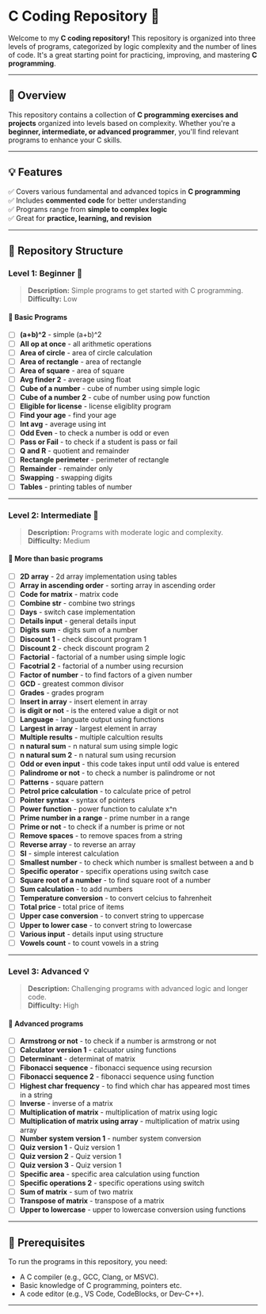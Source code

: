 # C Coding Repository 🚀

Welcome to my **C coding repository!** This repository is organized into three levels of programs, categorized by logic complexity and the number of lines of code. It's a great starting point for practicing, improving, and mastering **C programming**.

---

## 📝 Overview

This repository contains a collection of **C programming exercises and projects** organized into levels based on complexity. Whether you're a **beginner, intermediate, or advanced programmer**, you'll find relevant programs to enhance your C skills.

---

## 💡 Features

✅ Covers various fundamental and advanced topics in **C programming**  
✅ Includes **commented code** for better understanding  
✅ Programs range from **simple to complex logic**  
✅ Great for **practice, learning, and revision**  

---

## 📁 Repository Structure

### Level 1: Beginner 🌱
> **Description:** Simple programs to get started with C programming.  
> **Difficulty:** Low  

#### 🔹 Basic Programs

- [ ] **(a+b)^2** - simple (a+b)^2
- [ ] **All op at once** - all arithmetic operations
- [ ] **Area of circle** - area of circle calculation
- [ ] **Area of rectangle** - area of rectangle
- [ ] **Area of square** - area of square
- [ ] **Avg finder 2** - average using float
- [ ] **Cube of a number** - cube of number using simple logic
- [ ] **Cube of a number 2** - cube of number using pow function
- [ ] **Eligible for license** - license eligiblity program
- [ ] **Find your age** - find your age
- [ ] **Int avg** - average using int
- [ ] **Odd Even** - to check a number is odd or even
- [ ] **Pass or Fail** - to check if a student is pass or fail
- [ ] **Q and R** - quotient and remainder
- [ ] **Rectangle perimeter** - perimeter of rectangle
- [ ] **Remainder** - remainder only
- [ ] **Swapping** - swapping digits
- [ ] **Tables** - printing tables of number

---

### Level 2: Intermediate 🔄
> **Description:** Programs with moderate logic and complexity.  
> **Difficulty:** Medium  

#### 🔹 More than basic programs

- [ ] **2D array** - 2d array implementation using tables
- [ ] **Array in ascending order** - sorting array in ascending order
- [ ] **Code for matrix** - matrix code
- [ ] **Combine str** - combine two strings
- [ ] **Days** - switch case implementation
- [ ] **Details input** - general details input
- [ ] **Digits sum** - digits sum of a number
- [ ] **Discount 1** - check discount program 1
- [ ] **Discount 2** - check discount program 2
- [ ] **Factorial** - factorial of a number using simple logic
- [ ] **Facotrial 2** - factorial of a number using recursion
- [ ] **Factor of number** - to find factors of a given number 
- [ ] **GCD** - greatest common divisor
- [ ] **Grades** - grades program
- [ ] **Insert in array** - insert element in array
- [ ] **is digit or not** - is the entered value a digit or not
- [ ] **Language** - languate output using functions
- [ ] **Largest in array** - largest element in array
- [ ] **Multiple results** - multiple calcultion results
- [ ] **n natural sum** - n natural sum using simple logic
- [ ] **n natural sum 2** - n natural sum using recursion
- [ ] **Odd or even input** - this code takes input until odd value is entered
- [ ] **Palindrome or not** - to check a number is palindrome or not
- [ ] **Patterns** - square pattern
- [ ] **Petrol price calculation** - to calculate price of petrol
- [ ] **Pointer syntax** - syntax of pointers
- [ ] **Power function** - power function to calulate x^n
- [ ] **Prime number in a range** - prime number in a range
- [ ] **Prime or not** - to check if a number is prime or not
- [ ] **Remove spaces** - to remove spaces from a string
- [ ] **Reverse array** - to reverse an array
- [ ] **SI** - simple interest calculation
- [ ] **Smallest number** - to check which number is smallest between a and b
- [ ] **Specific operator** - specifix operations using switch case
- [ ] **Square root of a number** - to find square root of a number
- [ ] **Sum calculation** - to add numbers
- [ ] **Temperature conversion** - to convert  celcius to fahrenheit
- [ ] **Total price** - total price of items
- [ ] **Upper case conversion** - to convert string to uppercase
- [ ] **Upper to lower case** - to convert string to lowercase
- [ ] **Various input** - details input using structure
- [ ] **Vowels count** - to count vowels in a string

---

### Level 3: Advanced 💡
> **Description:** Challenging programs with advanced logic and longer code.  
> **Difficulty:** High  

#### 🔹 Advanced programs

- [ ] **Armstrong or not** - to check if a number is armstrong or not
- [ ] **Calculator version 1** - calcuator using functions
- [ ] **Determinant** - determinat of matrix
- [ ] **Fibonacci sequence** - fibonacci sequence using recursion
- [ ] **Fibonacci sequence 2** - fibonacci sequence using function
- [ ] **Highest char frequency** - to find which char has appeared most times in a string
- [ ] **Inverse** - inverse of a matrix
- [ ] **Multiplication of matrix** - multiplication of matrix using logic
- [ ] **Multiplication of matrix using array** - multiplication of matrix using array
- [ ] **Number system version 1** - number system conversion
- [ ] **Quiz version 1** - Quiz version 1
- [ ] **Quiz version 2** - Quiz version 1
- [ ] **Quiz version 3** - Quiz version 1
- [ ] **Specific area** - specific area calculation using function
- [ ] **Specific operations 2** - specific operations using switch
- [ ] **Sum of matrix** - sum of two matrix
- [ ] **Transpose of matrix** - transpose of a matrix
- [ ] **Upper to lowercase** - upper to lowercase conversion using functions

---

## 🔧 Prerequisites  

To run the programs in this repository, you need:  

- A C compiler (e.g., GCC, Clang, or MSVC).  
- Basic knowledge of C programming, pointers etc.  
- A code editor (e.g., VS Code, CodeBlocks, or Dev-C++).

---
